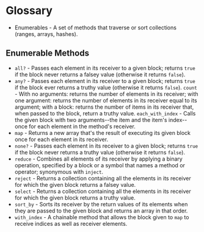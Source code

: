 # Glossary

* Enumerables - A set of methods that traverse or sort collections (ranges, arrays, hashes).


## Enumerable Methods

* `all?` - Passes each element in its receiver to a given block; returns `true` if the block never returns a falsey value (otherwise it returns `false`).
* `any?` - Passes each element in its receiver to a given block; returns `true` if the block ever returns a truthy value (otherwise it returns `false`).
`count` - With no arguments: returns the number of elements in its receiver; with one argument: returns the number of elements in its receiver equal to its argument; with a block: returns the number of items in its receiver that, when passed to the block, return a truthy value.
`each_with_index` - Calls the given block with two arguments--the item and the item's index--once for each element in the method's receiver.
* `map` - Returns a new array that's the result of executing its given block once for each element in its receiver.
* `none?` - Passes each element in its receiver to a given block; returns `true` if the block never returns a truthy value (otherwise it returns `false`).
* `reduce` - Combines all elements of its receiver by applying a binary operation, specified by a block or a symbol that names a method or operator; synonymous with `inject`.
* `reject` - Returns a collection containing all the elements in its receiver for which the given block returns a falsey value.
* `select` - Returns a collection containing all the elements in its receiver for which the given block returns a truthy value.
* `sort_by` - Sorts its receiver by the return values of its elements when they are passed to the given block and returns an array in that order.
* `with_index` - A chainable method that allows the block given to `map` to receive indices as well as receiver elements.
